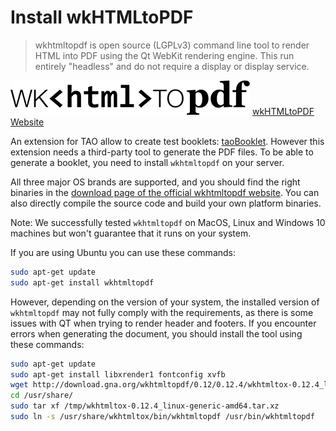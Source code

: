 <!--
created_at: '2017-05-09 09:25:30'
updated_at: '2017-05-11 08:30:00'
authors:
    - 'Jean-Sébastien Conan'
tags:
    - 'Backend'
    - 'Tools'
    - 'taoBooklet'
-->

# Install wkHTMLtoPDF

> wkhtmltopdf is open source (LGPLv3) command line tool to render HTML into PDF using the Qt WebKit rendering engine.
> This run entirely "headless" and do not require a display or display service.

![wkHTMLtoPDF logo](../resources/third-party/wkhtmltopdf.png) 
[wkHTMLtoPDF Website](https://wkhtmltopdf.org/)

An extension for TAO allow to create test booklets: [taoBooklet](https://github.com/oat-sa/extension-tao-booklet). However this extension needs a third-party tool to generate the PDF files. To be able to generate a booklet, you need to install `wkhtmltopdf` on your server.

All three major OS brands are supported, and you should find the right binaries in the [download page of the official wkhtmltopdf website](https://wkhtmltopdf.org/downloads.html). You can also directly compile the source code and build your own platform binaries.

Note: We successfully tested `wkhtmltopdf` on MacOS, Linux and Windows 10 machines but won't guarantee that it runs on your system.

If you are using Ubuntu you can use these commands:

```bash
sudo apt-get update
sudo apt-get install wkhtmltopdf
```

However, depending on the version of your system, the installed version of `wkhtmltopdf` may not fully comply with the requirements, as there is some issues with QT when trying to render header and footers. If you encounter errors when generating the document, you should install the tool using these commands:

```bash
sudo apt-get update
sudo apt-get install libxrender1 fontconfig xvfb
wget http://download.gna.org/wkhtmltopdf/0.12/0.12.4/wkhtmltox-0.12.4_linux-generic-amd64.tar.xz -P /tmp/
cd /usr/share/
sudo tar xf /tmp/wkhtmltox-0.12.4_linux-generic-amd64.tar.xz
sudo ln -s /usr/share/wkhtmltox/bin/wkhtmltopdf /usr/bin/wkhtmltopdf
```
